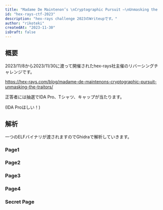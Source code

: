 ```yaml
---
title: "Madame De Maintenon’s \nCryptographic Pursuit –\nUnmasking the Traitors"
id: "hex-rays-ctf-2023"
description: "hex-rays challenge 2023のWriteupです。"
author: "rikoteki"
createdAt: "2023-11-30"
isDraft: false
---
```


## 概要

2023/11/8から2023/11/30に渡って開催されたhex-rays社主催のリバーシングチャレンジです。

https://hex-rays.com/blog/madame-de-maintenons-cryptographic-pursuit-unmasking-the-traitors/

正答者には抽選でIDA Pro、Tシャツ、キャップが当たります。

(IDA Proほしい！)

## 解析

一つのELFバイナリが渡されますのでGhidraで解析していきます。

### Page1
### Page2
### Page3
### Page4
### Secret Page
